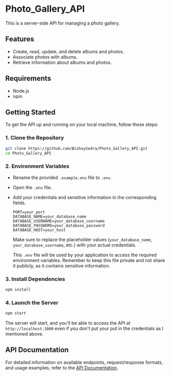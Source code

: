 # Photo_Gallery_API

This is a server-side API for managing a photo gallery.

## Features

- Create, read, update, and delete albums and photos.
- Associate photos with albums.
- Retrieve information about albums and photos.

## Requirements

- Node.js 
- npm

## Getting Started

To get the API up and running on your local machine, follow these steps:

### 1. Clone the Repository

```bash
git clone https://github.com/BishoySedra/Photo_Gallery_API.git
cd Photo_Gallery_API
```

### 2. Environment Variables

- Rename the provided `.example.env` file to `.env`.
- Open the `.env` file.
- Add your credentials and sensitive information in the corresponding fields.

  ```plaintext
  PORT=your_port
  DATABASE_NAME=your_database_name
  DATABASE_USERNAME=your_database_username
  DATABASE_PASSWORD=your_database_password
  DATABASE_HOST=your_host
  ```

  Make sure to replace the placeholder values (`your_database_name`, `your_database_username`, etc.) with your actual credentials.

  This `.env` file will be used by your application to access the required environment variables. Remember to keep this file private and not share it publicly, as it contains sensitive information.

### 3. Install Dependencies

```bash
npm install
```

### 4. Launch the Server

```bash
npm start
```

The server will start, and you'll be able to access the API at `http://localhost:3000` even if you don't put your put in the credentials as I mentioned above.

## API Documentation

For detailed information on available endpoints, request/response formats, and usage examples, refer to the [API Documentation](https://documenter.getpostman.com/view/28416524/2s9YXfcPWw).
